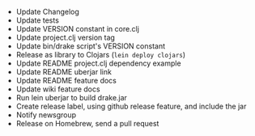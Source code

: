   * Update Changelog
  * Update tests
  * Update VERSION constant in core.clj 
  * Update project.clj version tag
  * Update bin/drake script's VERSION constant
  * Release as library to Clojars (`lein deploy clojars`)
  * Update README project.clj dependency example
  * Update README uberjar link
  * Update README feature docs
  * Update wiki feature docs
  * Run lein uberjar to build drake.jar
  * Create release label, using github release feature, and include the jar
  * Notify newsgroup
  * Release on Homebrew, send a pull request

